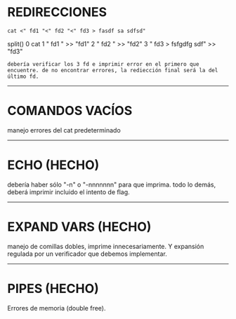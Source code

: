 # REDIRECCIONES

    cat <" fd1 "<" fd2 "<" fd3 > fasdf sa sdfsd"

split()
0 cat
1 " fd1 " >> "fd1"
2 " fd2 " >> "fd2"
3 " fd3 > fsfgdfg sdf" >> "fd3"

    debería verificar los 3 fd e imprimir error en el primero que encuentre. de no encontrar errores, la rediección final será la del último fd.

---

# COMANDOS VACÍOS

manejo errores del cat predeterminado

---

# ECHO (HECHO)

debería haber sólo "-n" o "-nnnnnnn" para que imprima. todo lo demás, deberá imprimir incluido el intento de flag.

---

# EXPAND VARS (HECHO)

manejo de comillas dobles, imprime innecesariamente. Y expansión regulada por un verificador que debemos implementar.

---

# PIPES (HECHO)

Errores de memoria (double free).
